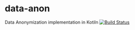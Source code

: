 # data-anon
Data Anonymization implementation in Kotiln
[![Build Status](https://travis-ci.org/dataanon/data-anon.svg?branch=master)](https://travis-ci.org/dataanon/data-anon)


